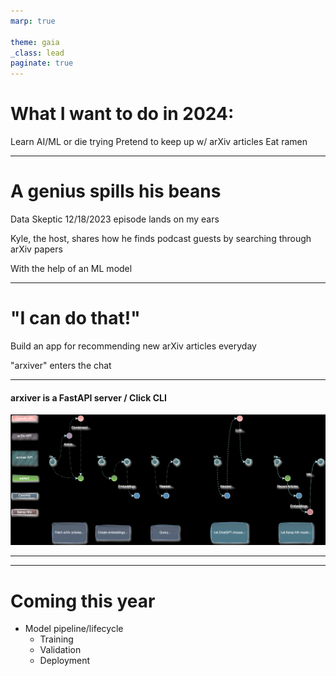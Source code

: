 ```yaml
---
marp: true

theme: gaia
_class: lead
paginate: true
---
```


# What I want to do in 2024:

Learn AI/ML or die trying
Pretend to keep up w/ arXiv articles
Eat ramen

---

# A genius spills his beans

Data Skeptic 12/18/2023 episode lands on my ears

Kyle, the host, shares how he finds podcast guests by searching through arXiv papers

With the help of an ML model 

---

# "I can do that!"

Build an app for recommending new arXiv articles everyday

"arxiver" enters the chat

---

#### arxiver is a FastAPI server / Click CLI

![brightness:1.7](arxiver.drawio.svg)


---

---

# Coming this year

- Model pipeline/lifecycle
  - Training
  - Validation
  - Deployment
